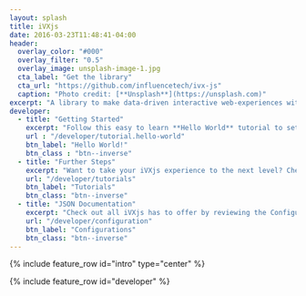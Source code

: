 ```yaml
---
layout: splash
title: iVXjs
date: 2016-03-23T11:48:41-04:00
header:
  overlay_color: "#000"
  overlay_filter: "0.5"
  overlay_image: unsplash-image-1.jpg
  cta_label: "Get the library"
  cta_url: "https://github.com/influencetech/ivx-js"
  caption: "Photo credit: [**Unsplash**](https://unsplash.com)"
excerpt: "A library to make data-driven interactive web-experiences with support for video, sound, data collection, decision-trees and animations."
developer:
  - title: "Getting Started"
    excerpt: "Follow this easy to learn **Hello World** tutorial to setup and create your first iVXjs Experience"
    url : "/developer/tutorial.hello-world"
    btn_label: "Hello World!"
    btn_class : "btn--inverse"
  - title: "Further Steps"
    excerpt: "Want to take your iVXjs experience to the next level? Check out some of the tutorials to help you use inline iPhone video, templates and more!"
    url: "/developer/tutorials"
    btn_label: "Tutorials"
    btn_class: "btn--inverse"
  - title: "JSON Documentation"
    excerpt: "Check out all iVXjs has to offer by reviewing the Configuration settings for the JSON with sample data to plug in to your experience"
    url: "/developer/configuration"
    btn_label: "Configurations"
    btn_class: "btn--inverse"
---
```



{% include feature_row id="intro" type="center" %}

{% include feature_row id="developer" %}

